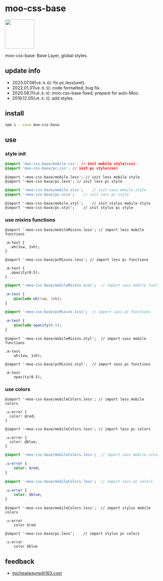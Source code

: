 # moo-css-base

<a href="https://github.com/MichealWayne/Moo-css">
	<img style="width: 10vw; max-width: 200px;" src="http://blog.michealwayne.cn/Moo-CSS/docs/logo.png"/>
</a>

moo-css-base: Base Layer, global styles.

## update info

- 2023.07.08(`v0.9.6`): fix pc.less(unit).
- 2022.01.31(`v0.9.5`): code formatted; bug fix.
- 2020.06.11(`v0.9.4`): moo-css-base fixed; prepare for auto-Moo.
- 2019.12.05(`v0.9.3`): add styles.

## install

```sh
npm i --save moo-css-base
```

## use

### style init

```css
@import 'moo-css-base/mobile.css'; // init mobile style(css)
@import 'moo-css-base/pc.css'; // init pc style(css)
```

```less
@import '~moo-css-base/mobile.less'; // init less mobile style
@import '~moo-css-base/pc.less'; // init less pc style
```

```sass
@import '~moo-css-base/mobile.scss';	// init sass mobile style
@import '~moo-css-base/pc.scss';	// init sass pc style
```

```stylus
@import '~moo-css-base/mobile.styl';	// init stylus mobile style
@import '~moo-css-base/pc.styl';	// init stylus pc style
```

### use mixins functions

```less
@import '~moo-css-base/mobileMixins.less'; // import less mobile functions

.m-test {
  .wh(1vw, 1vh);
}
```

```less
@import '~moo-css-base/pcMixins.less'; // import less pc functions

.m-test {
  .opacity(0.5);
}
```

```sass
@import '~moo-css-base/mobileMixins.scss';	// import sass mobile functions

.m-test {
	@include wh(1vw, 1vh);
}
```

```sass
@import '~moo-css-base/pcMixins.scss';	// import sass pc functions

.m-test {
	@include opacity(0.5);
}
```

```stylus
@import '~moo-css-base/mobileMixins.styl';	// import sass mobile functions

.m-test
	wh(1vw, 1vh);
```

```stylus
@import '~moo-css-base/pcMixins.styl';	// import sass pc functions

.m-test
	opacity(0.5);
```

### use colors

```less
@import '~moo-css-base/mobileColors.less'; // import less mobile colors

.u-error {
  color: @red;
}
```

```less
@import '~moo-css-base/mobileColors.less'; // import less pc colors

.u-error {
  color: @blue;
}
```

```sass
@import '~moo-css-base/mobileColors.less';	// import sass mobile colors

.u-error {
    color: $red;
}
```

```sass
@import '~moo-css-base/mobileColors.less';	// import sass pc colors

.u-error {
    color: $blue;
}
```

```stylus
@import '~moo-css-base/mobileColors.less';	// import stylus mobile colors

.u-error
    color $red
```

```stylus
@import '~moo-css-base/pc.less';	// import stylus pc colors

.u-error
    color $blue
```

## feedback

- [michealwayne@163.com](mailto:michealwayne@163.com)
